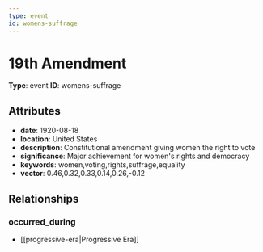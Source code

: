 ```yaml
---
type: event
id: womens-suffrage
---
```


# 19th Amendment

**Type**: event
**ID**: womens-suffrage

## Attributes

- **date**: 1920-08-18
- **location**: United States
- **description**: Constitutional amendment giving women the right to vote
- **significance**: Major achievement for women's rights and democracy
- **keywords**: women,voting,rights,suffrage,equality
- **vector**: 0.46,0.32,0.33,0.14,0.26,-0.12

## Relationships

### occurred_during

- [[progressive-era|Progressive Era]]

